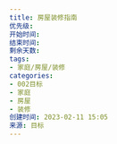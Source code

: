 ```yaml
---
title: 房屋装修指南
优先级: 
开始时间: 
结束时间: 
剩余天数: 
tags: 
- 家庭/房屋/装修
categories:
- 002目标
- 家庭
- 房屋
- 装修
创建时间: 2023-02-11 15:05
来源: 目标
---
```

